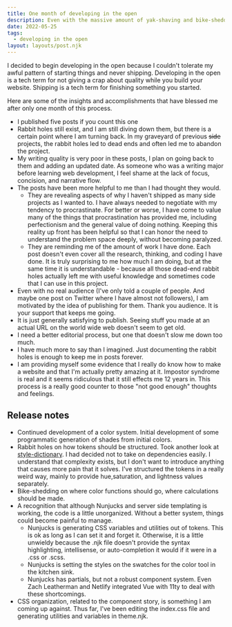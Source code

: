 ```yaml
---
title: One month of developing in the open
description: Even with the massive amount of yak-shaving and bike-shedding, things are getting shipped.
date: 2022-05-25
tags:
  - developing in the open
layout: layouts/post.njk
---
```


I decided to begin developing in the open because I couldn't tolerate my awful pattern of starting things and never shipping. Developing in the open is a tech term for not giving a crap about quality while you build your website. Shipping is a tech term for finishing something you started.

Here are some of the insights and accomplishments that have blessed me after only one month of this process.

- I published five posts if you count this one
- Rabbit holes still exist, and I am still diving down them, but there is a certain point where I am turning back. In my graveyard of previous ~~side~~ projects, the rabbit holes led to dead ends and often led me to abandon the project.
- My writing quality is very poor in these posts, I plan on going back to them and adding an updated date. As someone who was a writing major before learning web development, I feel shame at the lack of focus, concision, and narrative flow.
- The posts have been more helpful to me than I had thought they would.
    - They are revealing aspects of why I haven't shipped as many side projects as I wanted to. I have always needed to negotiate with my tendency to procrastinate. For better or worse, I have come to value many of the things that procrastination has provided me, including perfectionism and the general value of doing nothing. Keeping this reality up front has been helpful so that I can honor the need to understand the problem space deeply, without becoming paralyzed.
    - They are reminding me of the amount of work I have done. Each post doesn't even cover all the research, thinking, and coding I have done. It is truly surprising to me how much I am doing, but at the same time it is understandable - because all those dead-end rabbit holes actually left me with useful knowledge and sometimes code that I can use in this project.
- Even with no real audience (I've only told a couple of people. And maybe one post on Twitter where I have almost not followers), I am motivated by the idea of publishing for them. Thank you audience. It is your support that keeps me going.
- It is just generally satisfying to publish. Seeing stuff you made at an actual URL on the world wide web doesn't seem to get old.
- I need a better editorial process, but one that doesn't slow me down too much.
- I have much more to say than I imagined. Just documenting the rabbit holes is enough to keep me in posts forever.
- I am providing myself some evidence that I really do know how to make a website and that I'm actually pretty amazing at it. Impostor syndrome is real and it seems ridiculous that it still effects me 12 years in. This process is a really good counter to those "not good enough" thoughts and feelings.

## Release notes
- Continued development of a color system. Initial development of some programmatic generation of shades from initial colors.
- Rabbit holes on how tokens should be structured. Took another look at [style-dictionary](https://amzn.github.io/style-dictionary/#/). I had decided not to take on dependencies easily. I understand that complexity exists, but I don't want to introduce anything that causes more pain that it solves. I've structured the tokens in a really weird way, mainly to provide hue,saturation, and lightness values separately.
- Bike-shedding on where color functions should go, where calculations should be made.
- A recognition that although Nunjucks and server side templating is working, the code is a little unorganized. Without a better system, things could become painful to manage.
    - Nunjucks is generating CSS variables and utilities out of tokens. This is ok as long as I can set it and forget it. Otherwise, it is a little unwieldy because the .njk file doesn't provide the syntax highlighting, intellisense, or auto-completion it would if it were in a .css or .scss.
    - Nunjucks is setting the styles on the swatches for the color tool in the kitchen sink.
    - Nunjucks has partials, but not a robust component system. Even Zach Leatherman and Netlify integrated Vue with 11ty to deal with these shortcomings.
- CSS organization, related to the component story, is something I am coming up against. Thus far, I've been editing the index.css file and generating utilities and variables in theme.njk.
